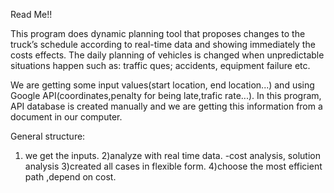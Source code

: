 Read Me!!


This program does dynamic planning tool that proposes changes to the truck’s schedule according to real-time data and showing immediately
the costs effects.
The daily planning of vehicles is changed when unpredictable situations happen such as: traffic ques; accidents, equipment failure etc.

We are getting some input values(start location, end location...) and using Google API(coordinates,penalty for being late,trafic rate...). 
In this program, API database is created manually and we are getting this information from a document in our computer.

General structure:

1) we get the inputs.
2)analyze with real time data.
-cost analysis, solution analysis
3)created all cases in flexible form.
4)choose the most efficient path ,depend on cost.
